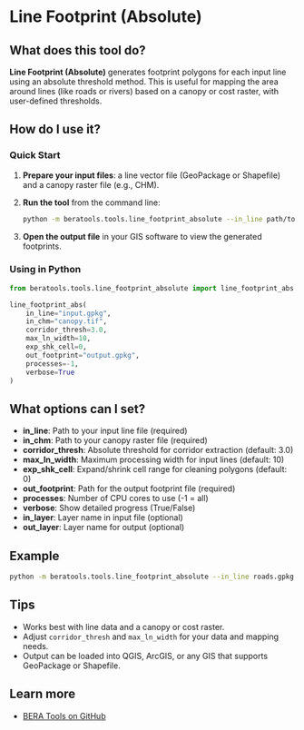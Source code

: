 # Line Footprint (Absolute)

## What does this tool do?

**Line Footprint (Absolute)** generates footprint polygons for each input line using an absolute threshold method. This is useful for mapping the area around lines (like roads or rivers) based on a canopy or cost raster, with user-defined thresholds.

## How do I use it?

### Quick Start

1. **Prepare your input files**: a line vector file (GeoPackage or Shapefile) and a canopy raster file (e.g., CHM).
2. **Run the tool** from the command line:

   ```bash
   python -m beratools.tools.line_footprint_absolute --in_line path/to/input.gpkg --in_chm path/to/canopy.tif --corridor_thresh 3.0 --max_ln_width 10 --exp_shk_cell 0 --out_footprint path/to/output.gpkg --verbose
   ```

3. **Open the output file** in your GIS software to view the generated footprints.

### Using in Python

```python
from beratools.tools.line_footprint_absolute import line_footprint_abs

line_footprint_abs(
    in_line="input.gpkg",
    in_chm="canopy.tif",
    corridor_thresh=3.0,
    max_ln_width=10,
    exp_shk_cell=0,
    out_footprint="output.gpkg",
    processes=-1,
    verbose=True
)
```

## What options can I set?

- **in_line**: Path to your input line file (required)
- **in_chm**: Path to your canopy raster file (required)
- **corridor_thresh**: Absolute threshold for corridor extraction (default: 3.0)
- **max_ln_width**: Maximum processing width for input lines (default: 10)
- **exp_shk_cell**: Expand/shrink cell range for cleaning polygons (default: 0)
- **out_footprint**: Path for the output footprint file (required)
- **processes**: Number of CPU cores to use (-1 = all)
- **verbose**: Show detailed progress (True/False)
- **in_layer**: Layer name in input file (optional)
- **out_layer**: Layer name for output (optional)

## Example

```bash
python -m beratools.tools.line_footprint_absolute --in_line roads.gpkg --in_chm chm.tif --corridor_thresh 3.0 --max_ln_width 10 --exp_shk_cell 0 --out_footprint footprints.gpkg --verbose
```

## Tips

- Works best with line data and a canopy or cost raster.
- Adjust `corridor_thresh` and `max_ln_width` for your data and mapping needs.
- Output can be loaded into QGIS, ArcGIS, or any GIS that supports GeoPackage or Shapefile.

## Learn more

- [BERA Tools on GitHub](https://github.com/appliedgrg/beratools)
